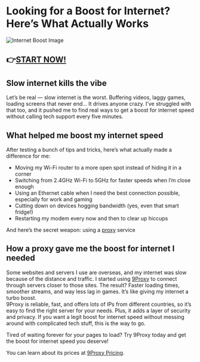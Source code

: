 # Looking for a Boost for Internet? Here’s What Actually Works
![Internet Boost Image](https://cdn.xtmobile.vn/vnt_upload/news/06_2024/20/9-cach-tang-toc-do-wifi.jpg)

## 👉[START NOW!](https://9proxy.com/?utm_source=Web2.0&utm_medium=Github&utm_id=james2k4)

## Slow internet kills the vibe  
Let’s be real — slow internet is the worst. Buffering videos, laggy games, loading screens that never end... It drives anyone crazy. I’ve struggled with that too, and it pushed me to find real ways to get a boost for internet speed without calling tech support every five minutes.  

## What helped me boost my internet speed  
After testing a bunch of tips and tricks, here’s what actually made a difference for me:
- Moving my Wi-Fi router to a more open spot instead of hiding it in a corner
- Switching from 2.4GHz Wi-Fi to 5GHz for faster speeds when I’m close enough
- Using an Ethernet cable when I need the best connection possible, especially for work and gaming
- Cutting down on devices hogging bandwidth (yes, even that smart fridge!)
- Restarting my modem every now and then to clear up hiccups

And here’s the secret weapon: using a [proxy](https://9proxy.com/?utm_source=Web2.0&utm_medium=Github&utm_id=james2k4) service

## How a proxy gave me the boost for internet I needed  
Some websites and servers I use are overseas, and my internet was slow because of the distance and traffic. I started using [9Proxy](https://9proxy.com/?utm_source=Web2.0&utm_medium=Github&utm_id=james2k4) to connect through servers closer to those sites. The result? Faster loading times, smoother streams, and way less lag in games. It’s like giving my internet a turbo boost.  
9Proxy is reliable, fast, and offers lots of IPs from different countries, so it’s easy to find the right server for your needs. Plus, it adds a layer of security and privacy. If you want a legit boost for internet speed without messing around with complicated tech stuff, this is the way to go.

Tired of waiting forever for your pages to load? Try 9Proxy today and get the boost for internet speed you deserve!  

You can learn about its prices at [9Proxy Pricing](https://9proxy.com/pricing?utm_source=Web2.0&utm_medium=Github&utm_id=james2k4).
